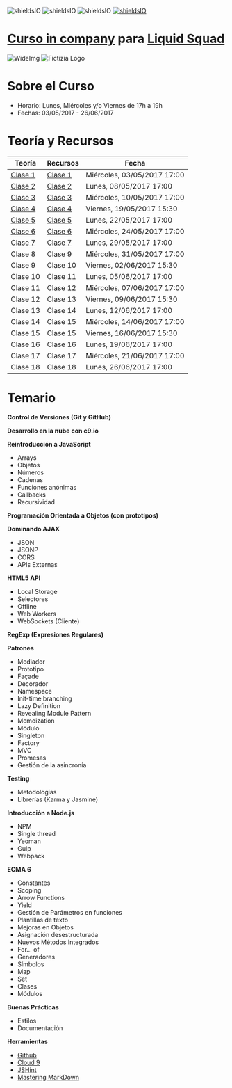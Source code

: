 ![shieldsIO](https://img.shields.io/github/issues/Fictizia/Curso-In-Company-Liquid-Squad.svg)
![shieldsIO](https://img.shields.io/github/forks/Fictizia/Curso-In-Company-Liquid-Squad.svg)
![shieldsIO](https://img.shields.io/github/stars/Fictizia/Curso-In-Company-Liquid-Squad.svg)
[![shieldsIO](https://img.shields.io/badge/Fictizia-Curso%20in%20Company-blue.svg)](http://www.fictizia.com/incompany/)


# [Curso in company](http://www.fictizia.com/incompany/) para [Liquid Squad](https://liquid.delivery/)

![WideImg](http://www.fictizia.com/assets/styles/styleImgs/wideBox/wideImg-formacion-empresas.png)
![Fictizia Logo](https://media.licdn.com/media/p/1/000/1ed/254/29475de.png)

Sobre el Curso
=================
* Horario: Lunes, Miércoles y/o Viernes de 17h a 19h
* Fechas: 03/05/2017 - 26/06/2017


Teoría y Recursos
=================
Teoría | Recursos | Fecha
------------ | ------------- | -------------
[Clase 1](teoria/clase1.md)	| [Clase 1](recursos/clase1.md) | Miércoles, 03/05/2017 17:00
[Clase 2](teoria/clase2.md) | [Clase 2](recursos/clase2.md) | Lunes, 08/05/2017 17:00
[Clase 3](teoria/clase3.md) | [Clase 3](recursos/clase3.md) | Miércoles, 10/05/2017 17:00
[Clase 4](teoria/clase4.md)	| [Clase 4](recursos/clase4.md) | Viernes, 19/05/2017 15:30
[Clase 5](teoria/clase5.md)	| [Clase 5](recursos/clase5.md) | Lunes, 22/05/2017 17:00
[Clase 6](teoria/clase6.md)	| [Clase 6](recursos/clase6.md) | Miércoles, 24/05/2017 17:00
[Clase 7](teoria/clase7.md) | [Clase 7](recursos/clase7.md) | Lunes, 29/05/2017 17:00
Clase 8 | Clase 9 | Miércoles, 31/05/2017 17:00
Clase 9 | Clase 10 | Viernes, 02/06/2017 15:30
Clase 10 | Clase 11 | Lunes, 05/06/2017 17:00
Clase 11 | Clase 12 | Miércoles, 07/06/2017 17:00
Clase 12 | Clase 13 | Viernes, 09/06/2017 15:30
Clase 13 | Clase 14 | Lunes, 12/06/2017 17:00
Clase 14 | Clase 15 | Miércoles, 14/06/2017 17:00
Clase 15 | Clase 15 | Viernes, 16/06/2017 15:30
Clase 16 | Clase 16 | Lunes, 19/06/2017 17:00
Clase 17 | Clase 17 | Miércoles, 21/06/2017 17:00
Clase 18 | Clase 18 | Lunes, 26/06/2017 17:00

Temario
=================

**Control de Versiones (Git y GitHub)**

**Desarrollo en la nube con c9.io**

**Reintroducción a JavaScript**
* Arrays
* Objetos
* Números
* Cadenas
* Funciones anónimas
* Callbacks
* Recursividad

**Programación Orientada a Objetos (con prototipos)**

**Dominando AJAX**
* JSON
* JSONP
* CORS
* APIs Externas

**HTML5 API**
* Local Storage
* Selectores
* Offline
* Web Workers
* WebSockets (Cliente)

**RegExp (Expresiones Regulares)**

**Patrones**
* Mediador
* Prototipo
* Façade
* Decorador
* Namespace
* Init-time branching
* Lazy Definition
* Revealing Module Pattern
* Memoization
* Módulo
* Singleton
* Factory
* MVC
* Promesas
* Gestión de la asincronía

**Testing**
* Metodologías
* Librerías (Karma y Jasmine)

**Introducción a Node.js**
* NPM
* Single thread
* Yeoman
* Gulp
* Webpack

**ECMA 6**
* Constantes
* Scoping
* Arrow Functions
* Yield
* Gestión de Parámetros en funciones
* Plantillas de texto
* Mejoras en Objetos
* Asignación desestructurada
* Nuevos Métodos Integrados
* For... of
* Generadores
* Símbolos
* Map
* Set
* Clases
* Módulos

**Buenas Prácticas**
* Estilos
* Documentación

**Herramientas**
* [Github](https://github.com/)
* [Cloud 9](https://c9.io/ulisesgascon)
* [JSHint](http://www.jshint.com/)
* [Mastering MarkDown](https://guides.github.com/features/mastering-markdown/)